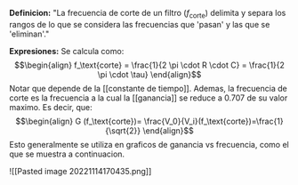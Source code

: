 **Definicion:**
"La frecuencia de corte de un filtro ($f_\text{corte}$) delimita y separa los rangos de lo que se considera las frecuencias que 'pasan' y las que se 'eliminan'."

**Expresiones:**
Se calcula como:
$$\begin{align}
f_\text{corte} = \frac{1}{2 \pi \cdot R \cdot C} = \frac{1}{2 \pi \cdot \tau} 
\end{align}$$
Notar que depende de la [[constante de tiempo]].
Ademas, la frecuencia de corte es la frecuencia a la cual la [[ganancia]] se reduce a 0.707 de su valor maximo.
Es decir, que:
$$\begin{align}
G (f_\text{corte})= \frac{V_0}{V_i}(f_\text{corte})=\frac{1}{\sqrt{2}}
\end{align}$$
Esto generalmente se utiliza en graficos de ganancia vs frecuencia, como el que se muestra a continuacion.

![[Pasted image 20221114170435.png]]


